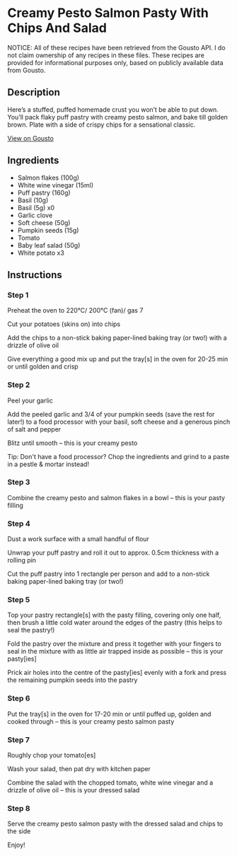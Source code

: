 # Creamy Pesto Salmon Pasty With Chips And Salad

NOTICE: All of these recipes have been retrieved from the Gousto API. I do not claim ownership of any recipes in these files. These recipes are provided for informational purposes only, based on publicly available data from Gousto.

## Description

Here’s a stuffed, puffed homemade crust you won’t be able to put down. You’ll pack flaky puff pastry with creamy pesto salmon, and bake till golden brown. Plate with a side of crispy chips for a sensational classic.

[View on Gousto](https://www.gousto.co.uk/recipes/cookbook/creamy-pesto-salmon-pasty-with-chips-salad)

## Ingredients

- Salmon flakes (100g)
- White wine vinegar (15ml)
- Puff pastry (160g)
- Basil (10g)
- Basil (5g) x0
- Garlic clove
- Soft cheese (50g)
- Pumpkin seeds (15g)
- Tomato
- Baby leaf salad (50g)
- White potato x3

## Instructions


### Step 1

Preheat the oven to 220°C/ 200°C (fan)/ gas 7

Cut your potatoes (skins on) into chips

Add the chips to a non-stick baking paper-lined baking tray (or two!) with a drizzle of olive oil

Give everything a good mix up and put the tray[s] in the oven for 20-25 min or until golden and crisp


### Step 2

Peel your garlic

Add the peeled garlic and 3/4 of your pumpkin seeds (save the rest for later!) to a food processor with your basil, soft cheese and a generous pinch of salt and pepper

Blitz until smooth – this is your creamy pesto

Tip: Don't have a food processor? Chop the ingredients and grind to a paste in a pestle & mortar instead!


### Step 3

Combine the creamy pesto and salmon flakes in a bowl – this is your pasty filling


### Step 4

Dust a work surface with a small handful of flour

Unwrap your puff pastry and roll it out to approx. 0.5cm thickness with a rolling pin

Cut the puff pastry into 1 rectangle per person and add to a non-stick baking paper-lined baking tray (or two!)


### Step 5

Top your pastry rectangle[s] with the pasty filling, covering only one half, then brush a little cold water around the edges of the pastry (this helps to seal the pastry!)

Fold the pastry over the mixture and press it together with your fingers to seal in the mixture with as little air trapped inside as possible – this is your pasty[ies]

Prick air holes into the centre of the pasty[ies] evenly with a fork and press the remaining pumpkin seeds into the pastry


### Step 6

Put the tray[s] in the oven for 17-20 min or until puffed up, golden and cooked through – this is your creamy pesto salmon pasty


### Step 7

Roughly chop your tomato[es]

Wash your salad, then pat dry with kitchen paper

Combine the salad with the chopped tomato, white wine vinegar and a drizzle of olive oil – this is your dressed salad

### Step 8

Serve the creamy pesto salmon pasty with the dressed salad and chips to the side

Enjoy!

